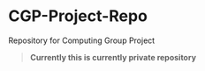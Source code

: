 # CGP-Project-Repo
Repository for Computing Group Project

> **Currently this is currently private repository**
